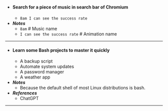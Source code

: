 - #### Search for a piece of music in search bar of Chromium
    - `8am I can see the success rate`
- ***Notes***
    - `8am` # Music name
    - `I can see the success rate` # Animation name
- ---
- #### Learn some Bash projects to master it quickly
    - A backup script
    - Automate system updates
    - A password manager
    - A weather app
- ***Notes***
    - Because the default shell of most Linux distributions is bash.
- ***References***
    - ChatGPT
- ---
